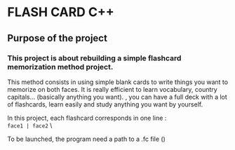# FLASH CARD C++

## Purpose of the project

### This project is about rebuilding a simple flashcard memorization method project.
This method consists in using simple blank cards to write things you want to memorize on both faces. It is really efficient to learn vocabulary, country capitals... (basically anything you want). , you can have a full deck with a lot of flashcards, learn easily and study anything you want by yourself.

In this project, each flashcard corresponds in one line :\
`face1 | face2` \

To be launched, the program need a path to a .fc file ()
